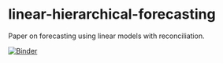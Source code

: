 # linear-hierarchical-forecasting

Paper on forecasting using linear models with reconciliation.

[![Binder](https://mybinder.org/badge_logo.svg)](https://mybinder.org/v2/gh/github/repo/master?urlpath=rstudio)
